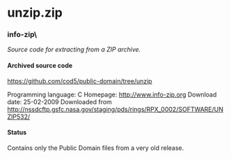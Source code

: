 # unzip.zip #

### info-zip\ ###

*Source code for extracting from a ZIP archive.*

#### Archived source code ####
https://github.com/cod5/public-domain/tree/unzip

Programming language: C
Homepage: http://www.info-zip.org
Download date: 25-02-2009
Downloaded from http://nssdcftp.gsfc.nasa.gov/staging/pds/rings/RPX_0002/SOFTWARE/UNZIP532/

#### Status ####
Contains only the Public Domain files from a very old 
release.


